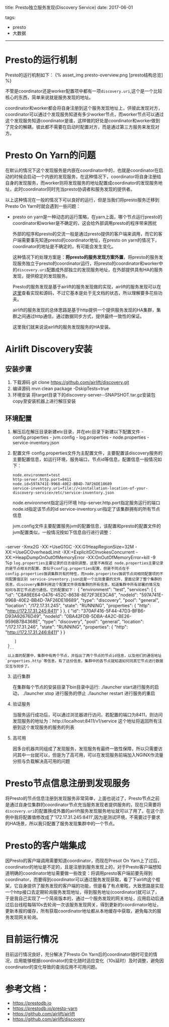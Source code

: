 title: Presto独立服务发现(Discovery Service)
date: 2017-06-01

tags:
 - presto
 - 大数据

---

# Presto的运行机制

Presto的运行机制如下：
{% asset_img presto-overview.png [presto结构总览] %}

不管是coordinator还是worker配置项中都有一项`discovery.uri`,这个是一个比较核心的东西，简单来说就是服务发现的地址。

coordinator和worker都会将自身注册到这个服务发现地址上，供彼此发现对方，coordinator可以通过个发现服务知道有多少worker节点，而worker节点可以通过这个发现服务知道coordinator是谁，这样做的好处是coordinator和worker做到了完全的解耦，彼此都不需要在启动时配置对方，而是通过第三方服务来发现对方。

<!--more-->

# Presto On Yarn的问题

在默认的情况下这个发现服务是内嵌在coordinator中的，也就是coordinator在启动的时候会启动一个内嵌的发现服务，在这种情况下，coordinator将自身注册给自身的发现服务，而worker则将发现服务的地址配置成coordinator的发现服务地址，此时coordinator同时充当presto协调者和服务发现的提供者。

以上这种情况在一般的情况下可以良好的运行，但是当我们将presto服务迁移到Presto On Yarn时就会遇到一些问题：

- presto on yarn是一种动态的运行策略，在yarn上面，哪个节点运行presto的coordinator和worker是不确定的，这会给外部调用presto的程序带来困扰

  外部的程序和presto的交流一般是通过presto提供的客户端来调用，而它的客户端需要事先知道presto的coordinator地址，在presto on yarn的情况下，coordinator的地址是不确定的，有可能会发生变化。

  这种情况下的处理方案是：<b>将presto的服务发现方案外置</b>，将presto的服务发现服务独立于presto的coordinator运行，将presto的coordinator和worker中的`discovery.uri`配置成外部独立的发现服务地址，在外部提供具有HA的服务发现，提供稳定的发现服务。

  Presto的服务发现是基于airlift的服务发现做的实现，airlift的服务发现可以在[这里](https://github.com/airlift/discovery)查看实现和源码，不过它基本是处于无文档的状态，所以理解要多花些功夫。

  airlift的服务发现的总体思路是基于http提供一个提供服务发现的HA集群，集群之间通过http通信，通过数据同步方式，提供最终一致性的保证。

  这里我们就来说说airlift的服务发现服务的HA安装。

# Airlift Discovery安装

## 安装步骤

  1. 下载源码
   git clone https://github.com/airlift/discovery.git
  2. 编译源码
   mvn clean package -DskipTests=true
  3. 环境安装
   将target目录下的discovery-server-<version>-SNAPSHOT.tar.gz安装包copy至安装机器上进行解压安装
## 环境配置
  1.  解压后在解压目录新建etc目录，并在etc目录下新建以下配置文件
     - config.properties
     - jvm.config
     - log.properties
     - node.properties
     - service-inventory.json
  2. 配置文件
     config.properties文件为主配置文件，主要配置该discovery服务的主要配置信息，如运行环境，服务端口，节点id等信息，配置信息一般情况如下：
     ```
     node.environment=test
     http-server.http.port=8411
     node.id=597A741E-9968-40E2-BB4D-7AF26DE18689
     service-inventory.uri=file://<installation-location-of-your-discovery-service>/etc/service-inventory.json
     ```
     node.environment指定运行环境
     http-server.http.port指定服务运行的端口
     node.id指定该节点的id
     service-inventory.uri指定了该集群拥有的所有节点信息

     jvm.config文件主要配置服务jvm的配置信息，该配置和presto的配置文件的jvm配置类似，一般情况按如下信息自行进行调整：
     ```
 -server
	-Xmx2G
	-XX:+UseG1GC
	-XX:G1HeapRegionSize=32M
	-XX:+UseGCOverheadLimit
	-XX:+ExplicitGCInvokesConcurrent
	-XX:+HeapDumpOnOutOfMemoryError
	-XX:OnOutOfMemoryError=kill -9 %p
     ```
     log.properties主要记录的日志级别调整，这里不再叙述
     node.properties主要记录的是节点相关的配置，类似于config.properties配置，但是不同点在于config.properties强调集群共有的特性，而node.properites强调节点间相同配置项的不同配置值区别
     service-inventory.json这是一个比较重要的文件，里面记录了整个集群的信息，discovery集群利用这个配置文件获取集群的所有信息，知道集群中所有部署的情况及如何与其它节点进行通信。它的配置如下：
     ```
     {
	    "environment": "test",
	    "services": [
	        {
	            "id": "C8A9EE64-0476-452C-8638-8E72F3EE3CA6",
	            "nodeId": "597A741E-9968-40E2-BB4D-7AF26DE18689",
	            "type": "discovery",
	            "pool": "general",
	            "location": "/172.17.31.245",
	            "state": "RUNNING",
	            "properties": {
	                "http": "http://172.17.31.245:8411"
	            }
	        },
	        {
	            "id": "370AF416-5F44-47D3-BFB6-D93A92676D49",
	            "nodeId": "0BA42FDB-5DBA-4A2C-BE26-9596B7B4368E",
	            "type": "discovery",
	            "pool": "general",
	            "location": "/172.17.31.246",
	            "state": "RUNNING",
	            "properties": {
	                "http": "http://172.17.31.246:8411"
	            }
	        }

	    ]
	 }
     ```
     以上面的配置中，集群中有两个节点，并指出了两个节点的节点id信息，以及他们的通信地址`properties.http`等信息，有了这份信息，集群中的各节点就知道如何同其它节点进行数据交互与同步了。

  3. 运行集群
  
     在集群每个节点的安装目录下bin目录中运行: ./launcher start进行服务的启动， ./launcher stop 进行服务的停止 ./launcher restart 进行服务的重启

  4. 验证服务

     当服务运行成功后，可以通过浏览器进行访问，若配置的端口为8411，则访问发现服务的地址为：http://localhost:8411/v1/service
     这个地址将返回所有注册到这个发现服务的服务的列表

  5. 高可用

     因多台机器共同组成了发现服务，发现服务有最终一致性保障，所以只需要访问其中一台就可以，但是为了高可用，可以在发现服务前端加入NGINX作流量分担与负载解决高可用的问题

# Presto节点信息注册到发现服务

  将Presto的节点信息注册到发现服务非常简单，上面也说过了，Presto节点之前是通过自身位集群的coordinator节点充当服务发现者提供服务的，现在只需要将`discovery.uri`的配置换成外置的airlift服务发现服务地址就可以了用了。在这个示例中我将配置值修改成了'172.17.31.245:8411',因为是测试环境，不需要过于要求的HA场景，所以我只配置了服务发现集群中的一个节点。

# Presto的客户端集成

  因Presto的客户端调用需要知道coordinator，而现在Presot On Yarn上了过后，coordinator的地址是不定的，且是注册到服务发现上的，对于Presto客户端想知道明确的coordinator地址需要做一些改变：将调用presto客户端前要先得到coordinator，而要得到coordinator可以通过服务发现获取，看了下airlift这个框架，它自身提供了服务发现的客户端的功能，但是看了有点晕眩，大致思路是实现一个http接口去定期轮询服务发现地址，得到服务地址(coordinator)就可以了，于是我自己实现了一个简易版本的，通过一个服务发现的网关地址，应用启动后通过后台线程每隔10s去轮询一次该服务发现网关，得到更新的coordirnator地址，更新本报的缓存，所有获取coordinator地址都从本地缓存中获取，避免每次的服务发现网关轮询。

# 目前运行情况

  目前运行情况良好，充分解决了Presto On Yarn后的coordinator随时可变的情况，应用能够根据coordinator的变化随时适应变化（10s延时）及时调整，避免因coordinator的变化导致的查询应用不可用问题。

# 参考文档：

 - https://prestodb.io
 - https://prestodb.io/presto-yarn
 - https://github.com/airlift/airlift
 - https://github.com/airlift/discovery
